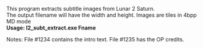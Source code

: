This program extracts subtitle images from Lunar 2 Saturn.   
The output filename will have the width and height.  Images are tiles in 4bpp MD mode  
**Usage:  l2_subt_extract.exe Fname**  

Notes:  File #1234 contains the intro text.  File #1235 has the OP credits.  
  
